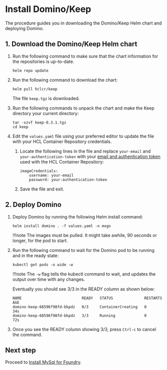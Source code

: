 # Install Domino/Keep

The procedure guides you in downloading the Domino/Keep Helm chart and deploying Domino.

## 1. Download the Domino/Keep Helm chart

1. Run the following command to make sure that the chart information for the repositories is up-to-date.

    ```
    helm repo update
    ```
    
2. Run the following command to download the chart:

    ```
    helm pull hclcr/keep
    ```

    The file `keep.tgz` is downloaded. 

3. Run the following commands to unpack the chart and make the Keep directory your current directory:

    ```
    tar -xzvf keep-0.3.1.tgz
    cd keep
    ```

4. Edit the `values.yaml` file using your preferred editor to update the file with your HCL Container Repository credentials.  

    1. Locate the following lines in the file and replace `your-email` and   `your-authentication-token` with your [email and authentication token](k3sinstall.md#5-obtain-your-authentication-token-from-hcl-container-repository) used with the HCL Container Repository:

        ```{ .yaml .no-copy }
        imageCredentials:
            username: your-email
            password: your-authentication-token
        ```

    2. Save the file and exit.  
    
## 2. Deploy Domino 

1. Deploy Domino by running the following Helm install command: 

    ```
    helm install domino . -f values.yaml -n mxgo
    ```

    !!!note
        The images must be pulled. It might take awhile, 90 seconds or longer, for the pod to start.

2. Run the following command to wait for the Domino pod to be running and in the ready state:

    ```
    kubectl get pods -o wide -w
    ```

    !!!note
        The `-w` flag tells the kubectl command to wait, and updates the output over time with any changes.

    Eventually you should see 3/3 in the READY column as shown below:

    ```{ .yaml .no-copy }
    NAME                           READY   STATUS              RESTARTS   AGE
    domino-keep-68596f98fd-bkpdz   0/3     ContainerCreating   0          34s
    domino-keep-68596f98fd-bkpdz   3/3     Running             0          72s
    ```

3. Once you see the READY column showing 3/3, press `Ctrl-c` to cancel the command.

## Next step

Proceed to [Install MySql for Foundry](installmysqlfoundry.md).